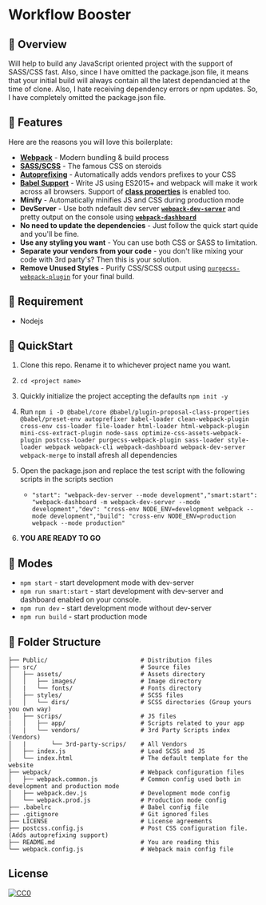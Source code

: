 # Workflow Booster

## :balloon: Overview

Will help to build any JavaScript oriented project with the support of SASS/CSS fast. Also, since I have omitted the package.json file, it means that your initial build will always contain all the latest dependancied at the time of clone. Also, I hate receiving dependency errors or npm updates. So, I have completely omitted the package.json file.

## :mega: Features

Here are the reasons you will love this boilerplate:

- **[Webpack](https://webpack.js.org/)** - Modern bundling & build process
- **[SASS/SCSS](https://sass-lang.com/)** - The famous CSS on steroids
- **[Autoprefixing](https://autoprefixer.github.io/)** - Automatically adds vendors prefixes to your CSS
- **[Babel Support](https://babeljs.io/)** - Write JS using ES2015+ and webpack will make it work across all browsers. Support of **[class properties](https://babeljs.io/docs/en/babel-plugin-proposal-class-properties)** is enabled too.
- **Minify** - Automatically minifies JS and CSS during production mode
- **DevServer** - Use both ndefault dev server **[`webpack-dev-server`](https://webpack.js.org/configuration/dev-server/)** and pretty output on the console using **[`webpack-dashboard`](https://www.npmjs.com/package/webpack-dashboard)**
- **No need to update the dependencies** - Just follow the quick start quide and you'll be fine.
- **Use any styling you want** - You can use both CSS or SASS to limitation.
- **Separate your vendors from your code** - you don't like mixing your code with 3rd party's? Then this is your solution.
- **Remove Unused Styles** - Purify CSS/SCSS output using [`purgecss-webpack-plugin`]("https://purgecss.com/plugins/webpack.html#installation") for your final build.

## :anger: Requirement

- Nodejs

## :scroll: QuickStart

1. Clone this repo. Rename it to whichever project name you want.
2. `cd <project name>`
3. Quickly initialize the project accepting the defaults `npm init -y`
4. Run `npm i -D @babel/core @babel/plugin-proposal-class-properties @babel/preset-env autoprefixer babel-loader clean-webpack-plugin cross-env css-loader file-loader html-loader html-webpack-plugin mini-css-extract-plugin node-sass optimize-css-assets-webpack-plugin postcss-loader purgecss-webpack-plugin sass-loader style-loader webpack webpack-cli webpack-dashboard webpack-dev-server webpack-merge` to install afresh all dependencies
5. Open the package.json and replace the test script with the following scripts in the scripts section

   - `"start": "webpack-dev-server --mode development","smart:start": "webpack-dashboard -m webpack-dev-server --mode development","dev": "cross-env NODE_ENV=development webpack --mode development","build": "cross-env NODE_ENV=production webpack --mode production"`

6. **YOU ARE READY TO GO**

## :volcano: Modes

- `npm start` - start development mode with dev-server
- `npm run smart:start` - start development with dev-server and dashboard enabled on your console.
- `npm run dev` - start development mode without dev-server
- `npm run build` - start production mode

## :orange_book: Folder Structure

    ├── Public/                          # Distribution files
    ├── src/                             # Source files
    │   ├── assets/                      # Assets directory
    │   │   ├── images/                  # Image directory
    │   |   └── fonts/                   # Fonts directory
    │   ├── styles/                      # SCSS files
    |   │   └── dirs/                    # SCSS directories (Group yours you own way)
    │   ├── scrips/                      # JS files
    |   │   ├── app/                     # Scripts related to your app
    │   |   └── vendors/                 # 3rd Party Scripts index (Vendors)
    │   |       └── 3rd-party-scrips/    # All Vendors
    │   ├── index.js                     # Load SCSS and JS
    │   └── index.html                   # The default template for the website
    ├── webpack/                         # Webpack configuration files
    │   ├── webpack.common.js            # Common config used both in development and production mode
    │   ├── webpack.dev.js               # Development mode config
    │   └── webpack.prod.js              # Production mode config
    ├── .babelrc                         # Babel config file
    ├── .gitignore                       # Git ignored files
    ├── LICENSE                          # License agreements
    ├── postcss.config.js                # Post CSS configuration file. (Adds autoprefixing support)
    ├── README.md                        # You are reading this
    └── webpack.config.js                # Webpack main config file

## License

[![CC0](http://mirrors.creativecommons.org/presskit/buttons/88x31/svg/cc-zero.svg)](https://creativecommons.org/publicdomain/zero/1.0/)
